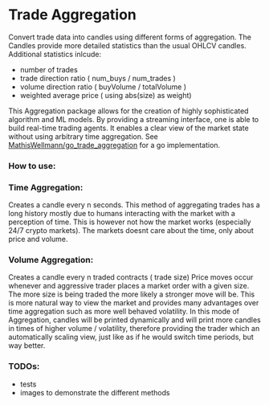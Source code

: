 # Trade Aggregation
Convert trade data into candles using different forms of aggregation.
The Candles provide more detailed statistics than the usual OHLCV candles.
Additional statistics inlcude:
- number of trades
- trade direction ratio ( num_buys / num_trades )
- volume direction ratio ( buyVolume / totalVolume )
- weighted average price ( using abs(size) as weight)

This Aggregation package allows for the creation of highly sophisticated algorithm and ML models. By providing a streaming interface, one is able to build real-time trading agents.
It enables a clear view of the market state without using arbitrary time aggregation.
See [MathisWellmann/go_trade_aggregation](https://github.com/MathisWellmann/go_trade_aggregation) for a go implementation.

### How to use:


### Time Aggregation:
Creates a candle every n seconds.
This method of aggregating trades has a long history mostly due to humans interacting with the market with a perception of time.
This is however not how the market works (especially 24/7 crypto markets).
The markets doesnt care about the time, only about price and volume.

### Volume Aggregation:
Creates a candle every n traded contracts ( trade size)
Price moves occur whenever and aggressive trader places a market order with a given size.
The more size is being traded the more likely a stronger move will be.
This is more natural way to view the market and provides many advantages over time aggregation such as more well behaved volatility.
In this mode of Aggregation, candles will be printed dynamically and will print more candles in times of higher volume / volatility,
therefore providing the trader which an automatically scaling view, just like as if he would switch time periods, but way better.

### TODOs:
- tests
- images to demonstrate the different methods
